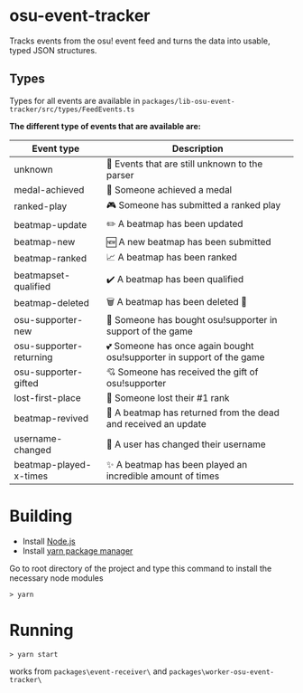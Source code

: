 # osu-event-tracker

Tracks events from the osu! event feed and turns the data into usable, typed JSON structures.

## Types

Types for all events are available in `packages/lib-osu-event-tracker/src/types/FeedEvents.ts`

**The different type of events that are available are:**

| Event type              | Description                                                           |
| ----------------------- | --------------------------------------------------------------------- |
| unknown                 | 🤔 Events that are still unknown to the parser                        |
| medal-achieved          | 🏅 Someone achieved a medal                                           |
| ranked-play             | 🎮 Someone has submitted a ranked play                                |
| beatmap-update          | ✏️ A beatmap has been updated                                         |
| beatmap-new             | 🆕 A new beatmap has been submitted                                   |
| beatmap-ranked          | 📈 A beatmap has been ranked                                          |
| beatmapset-qualified    | ✔️ A beatmap has been qualified                                       |
| beatmap-deleted         | 🗑️ A beatmap has been deleted 🙁                                      |
| osu-supporter-new       | 💓 Someone has bought osu!supporter in support of the game            |
| osu-supporter-returning | 💕 Someone has once again bought osu!supporter in support of the game |
| osu-supporter-gifted    | 💘 Someone has received the gift of osu!supporter                     |
| lost-first-place        | 🙁 Someone lost their #1 rank                                         |
| beatmap-revived         | 🧟 A beatmap has returned from the dead and received an update        |
| username-changed        | 👩 A user has changed their username                                  |
| beatmap-played-x-times  | ✨ A beatmap has been played an incredible amount of times            |

# Building

- Install [Node.js](https://nodejs.org/en/)
- Install [yarn package manager](https://yarnpkg.com/getting-started/install)

Go to root directory of the project and type this command to install the necessary node modules

    > yarn

# Running

    > yarn start

works from `packages\event-receiver\` and `packages\worker-osu-event-tracker\`
